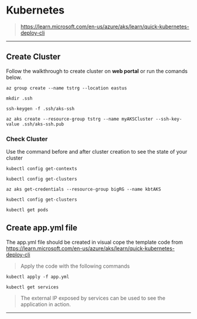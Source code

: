 # Kubernetes 

> https://learn.microsoft.com/en-us/azure/aks/learn/quick-kubernetes-deploy-cli

---
## Create Cluster 

Follow the walkthrough to create cluster on **web portal** or run the comands below.

    az group create --name tstrg --location eastus

    mkdir .ssh

    ssh-keygen -f .ssh/aks-ssh

    az aks create --resource-group tstrg --name myAKSCluster --ssh-key-value .ssh/aks-ssh.pub

### Check Cluster 

Use the command before and after cluster creation to see the state of your cluster 

    kubectl config get-contexts

    kubectl config get-clusters

    az aks get-credentials --resource-group bigRG --name kbtAKS

    kubectl config get-clusters

    kubectl get pods


## Create app.yml file

The app.yml file should be created in visual cope the template code from https://learn.microsoft.com/en-us/azure/aks/learn/quick-kubernetes-deploy-cli

> Apply the code with the following commands

    kubectl apply -f app.yml

    kubectl get services

> The external IP exposed by services can be used to see the application in action.

---
